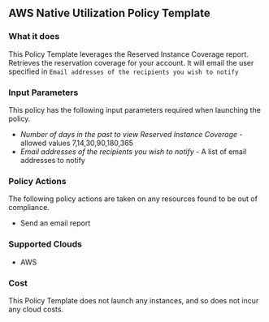 ## AWS Native Utilization Policy Template

### What it does

This Policy Template leverages the Reserved Instance Coverage report. Retrieves the reservation coverage for your account.
It will email the user specified in `Email addresses of the recipients you wish to notify`

### Input Parameters

This policy has the following input parameters required when launching the policy.

- *Number of days in the past to view Reserved Instance Coverage* - allowed values 7,14,30,90,180,365
- *Email addresses of the recipients you wish to notify* - A list of email addresses to notify

### Policy Actions

The following policy actions are taken on any resources found to be out of compliance.

- Send an email report

### Supported Clouds

- AWS

### Cost

This Policy Template does not launch any instances, and so does not incur any cloud costs.